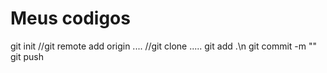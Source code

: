 # Meus codigos
git init
//git remote add origin ....
//git clone .....
git add .\n
git commit -m ""
git push

